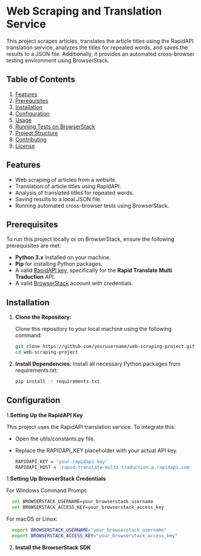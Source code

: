 # Web Scraping and Translation Service

This project scrapes articles, translates the article titles using the RapidAPI translation service, analyzes the titles for repeated words, and saves the results to a JSON file. Additionally, it provides an automated cross-browser testing environment using BrowserStack.

## Table of Contents
1. [Features](#features)
2. [Prerequisites](#prerequisites)
3. [Installation](#installation)
4. [Configuration](#configuration)
5. [Usage](#usage)
6. [Running Tests on BrowserStack](#running-tests-on-browserstack)
7. [Project Structure](#project-structure)
8. [Contributing](#contributing)
9. [License](#license)

## Features
- Web scraping of articles from a website.
- Translation of article titles using RapidAPI.
- Analysis of translated titles for repeated words.
- Saving results to a local JSON file.
- Running automated cross-browser tests using BrowserStack.

## Prerequisites

To run this project locally or on BrowserStack, ensure the following prerequisites are met:

- **Python 3.x** installed on your machine.
- **Pip** for installing Python packages.
- A valid [RapidAPI key](https://rapidapi.com/), specifically for the **Rapid Translate Multi Traduction** API.
- A valid [BrowserStack](https://www.browserstack.com/) account with credentials.
  
## Installation

1. **Clone the Repository:**

   Clone this repository to your local machine using the following command:

   ```bash
   git clone https://github.com/yourusername/web-scraping-project.git
   cd web-scraping-project
   ```
2. **Install Dependencies:**
   Install all necessary Python packages from requirements.txt:

   ```bash
   pip install -r requirements.txt
    ```

## Configuration

1.**Setting Up the RapidAPI Key**

This project uses the RapidAPI translation service. To integrate this:

- Open the utils/constants.py file.
- Replace the RAPIDAPI_KEY placeholder with your actual API key.

  ```bash
  RAPIDAPI_KEY = 'your-rapidapi-key'
  RAPIDAPI_HOST = 'rapid-translate-multi-traduction.p.rapidapi.com'
   ```
1.**Setting Up BrowserStack Credentials**

For Windows Command Prompt:

```bash
  set BROWSERSTACK_USERNAME=your_browserstack_username
  set BROWSERSTACK_ACCESS_KEY=your_browserstack_access_key
```
For macOS or Linux:

```bash
  export BROWSERSTACK_USERNAME="your_browserstack_username"
  export BROWSERSTACK_ACCESS_KEY="your_browserstack_access_key"
```

2. **Install the BrowserStack SDK**
   
